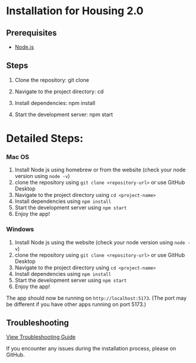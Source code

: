 # Installation for Housing 2.0

## Prerequisites

- [Node.js](https://nodejs.org/)

## Steps

1. Clone the repository:
git clone <repository-url>


2. Navigate to the project directory:
cd <project-name>


3. Install dependencies:
npm install


4. Start the development server:
npm start

# Detailed Steps:
### Mac OS
1. Install Node js using homebrew or from the website (check your node version using `node -v`)
2. clone the repository using `git clone <repository-url>` or use GitHub Desktop
3. Navigate to the project directory using `cd <project-name>`
4. Install dependencies using `npm install`
5. Start the development server using `npm start`
6. Enjoy the app!

### Windows
1. Install Node js using the website (check your node version using `node -v`)
2. clone the repository using `git clone <repository-url>` or use GitHub Desktop
3. Navigate to the project directory using `cd <project-name>`
4. Install dependencies using `npm install`
5. Start the development server using `npm start`
6. Enjoy the app!


The app should now be running on `http://localhost:5173`.
(The port may be different if you have other apps running on port 5173.)

## Troubleshooting
[View Troubleshooting Guide](./troubleShooting.md)


If you encounter any issues during the installation process, please on GitHub.